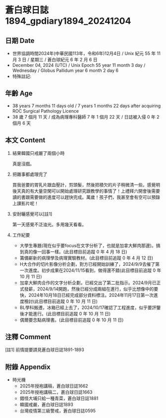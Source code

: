 [_metadata_:encoding]: - "utf-8"
[_metadata_:language]: - "zh-Hant-TW"
[_metadata_:fileformat]: - "markdown"
[_metadata_:MIME_type]: - "text/plain"
[_metadata_:markdown_version]: - "commonmark version 0.30"
[_metadata_:markdown_spec]: - "https://spec.commonmark.org/0.30/"

# 蒼白球日誌1894_gpdiary1894_20241204 #

## 日期 Date ##

* 世界協調時間2024年(中華民國113年，令和6年)12月4日 / Unix 紀元 55 年 11 月 3 日 / 星期三 / 蒼白球紀元 6 年 2 月 6 日
* December 04, 2024 (UTC) / Unix Epoch 55 year 11 month 3 day / Wednesday / Globus Pallidum year 6 month 2 day 6
* 特殊註記:

## 年齡 Age ##

* 38 years 7 months 11 days old / 7 years 1 months 22 days after acquiring ROC Surgical Pathology Licence
* 38 歲 7 個月 11 天 / 成為病理專科醫師 7 年 1 個月 22 天 / 日誌被入侵 0 年 2 個月 6 天

## 本文 Content ##

1. 結果韓國只戒嚴了兩個小時

    真是沒戲。

2. 把雜事都處理完了

    買我爸要的胃乳片跟血壓計，剪頭髮，然後把積欠的片子稍微清一些。感覺明後天真的有大量空閑可以開始處理研究跟教學的事情了！上禮拜六開會後需要讀的書跟需要做的進度可以趕快完成。萬歲！孩子們，我甚至會有空可以預錄上課影片呢！

3. 安耐曬感覺可以[註1]

    第一天感覺不泛油光。多用幾天看看。

4. 工作紀要

    - 大學生專題(現在似乎要focus在文字分析了，也就是加拿大鮮肉那邊)。搞到真的像一回事一樣。(此目標目前追蹤 0 年 4 月 18 日)
    - 籌備嶄新的病理學及病理實驗教材。(此目標目前追蹤 0 年 4 月 12 日)
    - H大合作的切片影像分析企劃，對方已經開始訓練了，2024/9/9去催了第一次進度。初步成果在2024/11/15看到，做得還不錯(此目標目前追蹤 0 年 10 月 11 日)
    - 加拿大鮮肉合作的文字分析企劃，已經交出了第二批指示。2024/9月已正式發薪，2024/9/14開跑，然後已經分成兩組在進行，似乎比想像中的要快，2024年10月18日已經完成部分資料標注。2024年11月17日第一次進度檢討(此目標目前追蹤 0 年 10 月 11 日)
    - BL學科搬遷，冰箱已經上去了，2024/10/17確認了工程進度，似乎要評鑒後才能進行。(此目標目前追蹤 0 年 10 月 11 日)
    - 偶爾要念點病理書。(此目標目前追蹤 0 年 10 月 11 日)

## 注釋 Comment ##

[註1] 前情提要請見蒼白球日誌1891-1893

## 附錄 Appendix ##

* 時光機
    - 2025年授袍講稿，蒼白球日誌1662
    - 2025年授袍講稿二，蒼白球日誌1663
    - 錯怪大埔只給一種青菜，蒼白球日誌1881
    - 韓國戒嚴，蒼白球日誌1893
    - 台灣疫情第三級警戒，蒼白球日誌0595
